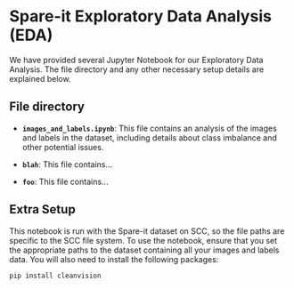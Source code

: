 # Spare-it Exploratory Data Analysis (EDA)

We have provided several Jupyter Notebook for our Exploratory Data Analysis. The file directory and any other necessary setup details are explained below. 


## File directory

- **`images_and_labels.ipynb`**: This file contains an analysis of the images and labels in the dataset, including details about class imbalance and other potential issues. 

- **`blah`**: This file contains...

- **`foo`**: This file contains...

## Extra Setup

This notebook is run with the Spare-it dataset on SCC, so the file paths are specific to the SCC file system. To use the notebook, ensure that you set the appropriate paths to the dataset containing all your images and labels data. You will also need to install the following packages: 

```
pip install cleanvision
```

